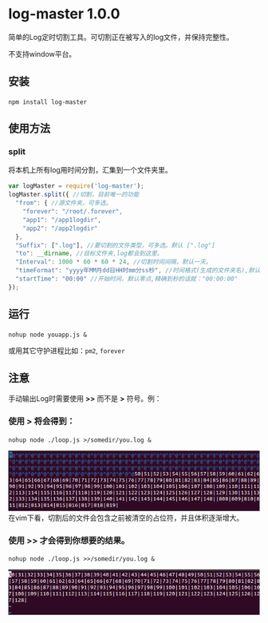 # log-master 1.0.0
简单的Log定时切割工具。可切割正在被写入的log文件，并保持完整性。

不支持window平台。

## 安装
`npm install log-master`
## 使用方法
### split

将本机上所有log用时间分割，汇集到一个文件夹里。
```javascript
var logMaster = require('log-master');
logMaster.split({ //切割，目前唯一的功能
  "from": { //源文件夹，可多选。
    "forever": "/root/.forever",
    "app1": "/app1logdir",
    "app2": "/app2logdir"
  },
  "Suffix": [".log"], //要切割的文件类型，可多选。默认 [".log"]
  "to": __dirname, //目标文件夹,log都会到这里。
  "Interval": 1000 * 60 * 60 * 24, //切割时间间隔，默认一天。
  "timeFormat": "yyyy年MM月dd日HH时mm分ss秒", //时间格式(生成的文件夹名),默认为yyyy年MM月dd日HH时mm分ss秒
  "startTime": "00:00" //开始时间，默认零点,精确到秒的话就："00:00:00"
});
```
## 运行
`nohup node youapp.js &`

或用其它守护进程比如：`pm2`, `forever`
## 注意
手动输出Log时需要使用 **>>** 而不是 **>** 符号。例：

### 使用 **>** 将会得到：

`nohup node ./loop.js >/somedir/you.log &`

![image](https://github.com/hezedu/SomethingBoring/blob/master/log-master/log-master-error.png?raw=true)<br>
在vim下看，切割后的文件会包含之前被清空的占位符，并且体积逐渐增大。


###  使用 **>>** 才会得到你想要的结果。

`nohup node ./loop.js >>/somedir/you.log &`

![image](https://github.com/hezedu/SomethingBoring/blob/master/log-master/log-master-ok.png?raw=true)
